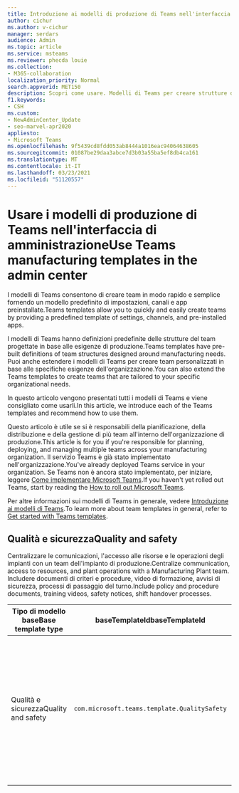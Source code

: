 ```yaml
---
title: Introduzione ai modelli di produzione di Teams nell'interfaccia di amministrazione
author: cichur
ms.author: v-cichur
manager: serdars
audience: Admin
ms.topic: article
ms.service: msteams
ms.reviewer: phecda louie
ms.collection:
- M365-collaboration
localization_priority: Normal
search.appverid: MET150
description: Scopri come usare. Modelli di Teams per creare strutture del team progettate per le esigenze di produzione, fornendo impostazioni predefinite, canali e app preinstallato usando l'interfaccia di amministrazione.
f1.keywords:
- CSH
ms.custom:
- NewAdminCenter_Update
- seo-marvel-apr2020
appliesto:
- Microsoft Teams
ms.openlocfilehash: 9f5439cd8fdd053ab8444a1016eac94064638605
ms.sourcegitcommit: 01087be29daa3abce7d3b03a55ba5ef8db4ca161
ms.translationtype: MT
ms.contentlocale: it-IT
ms.lasthandoff: 03/23/2021
ms.locfileid: "51120557"
---
```

# <a name="use-teams-manufacturing-templates-in-the-admin-center"></a><span data-ttu-id="cef98-104">Usare i modelli di produzione di Teams nell'interfaccia di amministrazione</span><span class="sxs-lookup"><span data-stu-id="cef98-104">Use Teams manufacturing templates in the admin center</span></span>

<span data-ttu-id="cef98-105">I modelli di Teams consentono di creare team in modo rapido e semplice fornendo un modello predefinito di impostazioni, canali e app preinstallate.</span><span class="sxs-lookup"><span data-stu-id="cef98-105">Teams templates allow you to quickly and easily create teams by providing a predefined template of settings, channels, and pre-installed apps.</span></span>

<span data-ttu-id="cef98-106">I modelli di Teams hanno definizioni predefinite delle strutture del team progettate in base alle esigenze di produzione.</span><span class="sxs-lookup"><span data-stu-id="cef98-106">Teams templates have pre-built definitions of team structures designed around manufacturing needs.</span></span> <span data-ttu-id="cef98-107">Puoi anche estendere i modelli di Teams per creare team personalizzati in base alle specifiche esigenze dell'organizzazione.</span><span class="sxs-lookup"><span data-stu-id="cef98-107">You can also extend the Teams templates to create teams that are tailored to your specific organizational needs.</span></span>

<span data-ttu-id="cef98-108">In questo articolo vengono presentati tutti i modelli di Teams e viene consigliato come usarli.</span><span class="sxs-lookup"><span data-stu-id="cef98-108">In this article, we introduce each of the Teams templates and recommend how to use them.</span></span>

<span data-ttu-id="cef98-109">Questo articolo è utile se si è responsabili della pianificazione, della distribuzione e della gestione di più team all'interno dell'organizzazione di produzione.</span><span class="sxs-lookup"><span data-stu-id="cef98-109">This article is for you if you're responsible for planning, deploying, and managing multiple teams across your manufacturing organization.</span></span> <span data-ttu-id="cef98-110">Il servizio Teams è già stato implementato nell'organizzazione.</span><span class="sxs-lookup"><span data-stu-id="cef98-110">You've already deployed Teams service in your organization.</span></span> <span data-ttu-id="cef98-111">Se Teams non è ancora stato implementato, per iniziare, leggere [Come implementare Microsoft Teams](./deploy-overview.md).</span><span class="sxs-lookup"><span data-stu-id="cef98-111">If you haven't yet rolled out Teams, start by reading the [How to roll out Microsoft Teams](./deploy-overview.md).</span></span>

<span data-ttu-id="cef98-112">Per altre informazioni sui modelli di Teams in generale, vedere [Introduzione ai modelli di Teams](get-started-with-teams-templates-in-the-admin-console.md).</span><span class="sxs-lookup"><span data-stu-id="cef98-112">To learn more about team templates in general, refer to [Get started with Teams templates](get-started-with-teams-templates-in-the-admin-console.md).</span></span>

## <a name="quality-and-safety"></a><span data-ttu-id="cef98-113">Qualità e sicurezza</span><span class="sxs-lookup"><span data-stu-id="cef98-113">Quality and safety</span></span>

<span data-ttu-id="cef98-114">Centralizzare le comunicazioni, l'accesso alle risorse e le operazioni degli impianti con un team dell'impianto di produzione.</span><span class="sxs-lookup"><span data-stu-id="cef98-114">Centralize communication, access to resources, and plant operations with a Manufacturing Plant team.</span></span> <span data-ttu-id="cef98-115">Includere documenti di criteri e procedure, video di formazione, avvisi di sicurezza, processi di passaggio del turno.</span><span class="sxs-lookup"><span data-stu-id="cef98-115">Include policy and procedure documents, training videos, safety notices, shift handover processes.</span></span>

| <span data-ttu-id="cef98-116">Tipo di modello base</span><span class="sxs-lookup"><span data-stu-id="cef98-116">Base template type</span></span>|<span data-ttu-id="cef98-117">baseTemplateId</span><span class="sxs-lookup"><span data-stu-id="cef98-117">baseTemplateId</span></span>| <span data-ttu-id="cef98-118">Proprietà incluse nel modello base</span><span class="sxs-lookup"><span data-stu-id="cef98-118">Properties that come with this base template</span></span> |
| ------------------|-- |----------------------------------------------------- |
|<span data-ttu-id="cef98-119">Qualità e sicurezza</span><span class="sxs-lookup"><span data-stu-id="cef98-119">Quality and safety</span></span>|`com.microsoft.teams.template.QualitySafety` |<span data-ttu-id="cef98-120">Canali:</span><span class="sxs-lookup"><span data-stu-id="cef98-120">Channels:</span></span> <ul><li><span data-ttu-id="cef98-121">Generale</span><span class="sxs-lookup"><span data-stu-id="cef98-121">General</span></span><li><span data-ttu-id="cef98-122">Annunci</span><span class="sxs-lookup"><span data-stu-id="cef98-122">Announcements</span></span></li><li><span data-ttu-id="cef98-123">Riga 1</span><span class="sxs-lookup"><span data-stu-id="cef98-123">Line 1</span></span></li><li><span data-ttu-id="cef98-124">Riga 2</span><span class="sxs-lookup"><span data-stu-id="cef98-124">Line 2</span></span></li><li><span data-ttu-id="cef98-125">Riga 3</span><span class="sxs-lookup"><span data-stu-id="cef98-125">Line 3</span></span></li><li><span data-ttu-id="cef98-126">Sicurezza</span><span class="sxs-lookup"><span data-stu-id="cef98-126">Safety</span></span></li><li><span data-ttu-id="cef98-127">Formazione</span><span class="sxs-lookup"><span data-stu-id="cef98-127">Training</span></span></li><li><span data-ttu-id="cef98-128">Manutenzione</span><span class="sxs-lookup"><span data-stu-id="cef98-128">Maintenance</span></span></li><li><span data-ttu-id="cef98-129">Cose divertenti</span><span class="sxs-lookup"><span data-stu-id="cef98-129">Fun stuff</span></span></li></ul> <span data-ttu-id="cef98-130">App:</span><span class="sxs-lookup"><span data-stu-id="cef98-130">Apps:</span></span> <ul><li><span data-ttu-id="cef98-131">Wiki</span><span class="sxs-lookup"><span data-stu-id="cef98-131">Wiki</span></span></li><li><span data-ttu-id="cef98-132">Programmazione</span><span class="sxs-lookup"><span data-stu-id="cef98-132">Planner</span></span></li></ul>|
||||